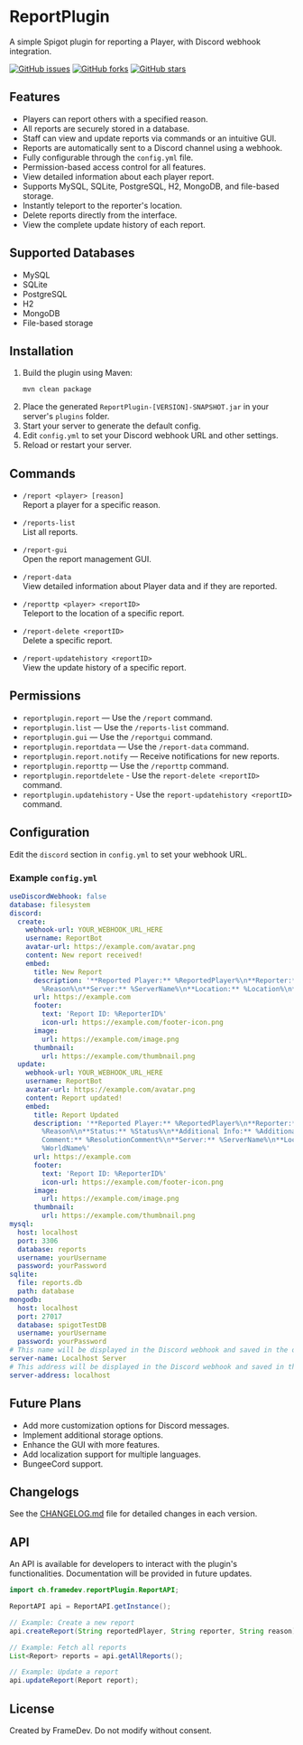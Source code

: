 # ReportPlugin

A simple Spigot plugin for reporting a Player, with Discord webhook integration.

[![GitHub issues](https://img.shields.io/github/issues/frame-dev/ReportPlugin.svg)](https://github.com/frame-dev/ReportPlugin/issues)
[![GitHub forks](https://img.shields.io/github/forks/frame-dev/ReportPlugin.svg)](https://github.com/frame-dev/ReportPlugin/network/members)
[![GitHub stars](https://img.shields.io/github/stars/frame-dev/ReportPlugin.svg)](https://github.com/frame-dev/ReportPlugin/stargazers)

## Features

- Players can report others with a specified reason.
- All reports are securely stored in a database.
- Staff can view and update reports via commands or an intuitive GUI.
- Reports are automatically sent to a Discord channel using a webhook.
- Fully configurable through the `config.yml` file.
- Permission-based access control for all features.
- View detailed information about each player report.
- Supports MySQL, SQLite, PostgreSQL, H2, MongoDB, and file-based storage.
- Instantly teleport to the reporter's location.
- Delete reports directly from the interface.
- View the complete update history of each report.

## Supported Databases

- MySQL
- SQLite
- PostgreSQL
- H2
- MongoDB
- File-based storage

## Installation

1. Build the plugin using Maven:
    ```bash
    mvn clean package
    ```
2. Place the generated `ReportPlugin-[VERSION]-SNAPSHOT.jar` in your server's `plugins` folder.
3. Start your server to generate the default config.
4. Edit `config.yml` to set your Discord webhook URL and other settings.
5. Reload or restart your server.

## Commands

- `/report <player> [reason]`  
  Report a player for a specific reason.

- `/reports-list`  
  List all reports.

- `/report-gui`  
  Open the report management GUI.

- `/report-data`  
  View detailed information about Player data and if they are reported.

- `/reporttp <player> <reportID>`  
  Teleport to the location of a specific report.

- `/report-delete <reportID>`  
  Delete a specific report.

- `/report-updatehistory <reportID>`  
  View the update history of a specific report.

## Permissions

- `reportplugin.report` — Use the `/report` command.
- `reportplugin.list` — Use the `/reports-list` command.
- `reportplugin.gui` — Use the `/reportgui` command.
- `reportplugin.reportdata` — Use the `/report-data` command.
- `reportplugin.report.notify` — Receive notifications for new reports.
- `reportplugin.reporttp` — Use the `/reporttp` command.
- `reportplugin.reportdelete` - Use the `report-delete <reportID>` command.
- `reportplugin.updatehistory` - Use the `report-updatehistory <reportID>` command.

## Configuration

Edit the `discord` section in `config.yml` to set your webhook URL.

### Example `config.yml`

```yaml
useDiscordWebhook: false
database: filesystem
discord:
  create:
    webhook-url: YOUR_WEBHOOK_URL_HERE
    username: ReportBot
    avatar-url: https://example.com/avatar.png
    content: New report received!
    embed:
      title: New Report
      description: '**Reported Player:** %ReportedPlayer%\n**Reporter:** %Reporter%\n**Reason:**
        %Reason%\n**Server:** %ServerName%\n**Location:** %Location%\n**World:** %WorldName%'
      url: https://example.com
      footer:
        text: 'Report ID: %ReporterID%'
        icon-url: https://example.com/footer-icon.png
      image:
        url: https://example.com/image.png
      thumbnail:
        url: https://example.com/thumbnail.png
  update:
    webhook-url: YOUR_WEBHOOK_URL_HERE
    username: ReportBot
    avatar-url: https://example.com/avatar.png
    content: Report updated!
    embed:
      title: Report Updated
      description: '**Reported Player:** %ReportedPlayer%\n**Reporter:** %Reporter%\n**Reason:**
        %Reason%\n**Status:** %Status%\n**Additional Info:** %AdditionalInfo%\n**Resolution
        Comment:** %ResolutionComment%\n**Server:** %ServerName%\n**Location:** %Location%\n**World:**
        %WorldName%'
      url: https://example.com
      footer:
        text: 'Report ID: %ReporterID%'
        icon-url: https://example.com/footer-icon.png
      image:
        url: https://example.com/image.png
      thumbnail:
        url: https://example.com/thumbnail.png
mysql:
  host: localhost
  port: 3306
  database: reports
  username: yourUsername
  password: yourPassword
sqlite:
  file: reports.db
  path: database
mongodb:
  host: localhost
  port: 27017
  database: spigotTestDB
  username: yourUsername
  password: yourPassword
# This name will be displayed in the Discord webhook and saved in the database.
server-name: Localhost Server
# This address will be displayed in the Discord webhook and saved in the database.
server-address: localhost
```

## Future Plans

- Add more customization options for Discord messages.
- Implement additional storage options.
- Enhance the GUI with more features.
- Add localization support for multiple languages.
- BungeeCord support.

## Changelogs

See the [CHANGELOG.md](CHANGELOG.md) file for detailed changes in each version.

## API

An API is available for developers to interact with the plugin's functionalities. Documentation will be provided in
future updates.

```java 
import ch.framedev.reportPlugin.ReportAPI;

ReportAPI api = ReportAPI.getInstance();

// Example: Create a new report
api.createReport(String reportedPlayer, String reporter, String reason);

// Example: Fetch all reports
List<Report> reports = api.getAllReports();

// Example: Update a report
api.updateReport(Report report);
```

## License

Created by FrameDev. Do not modify without consent.